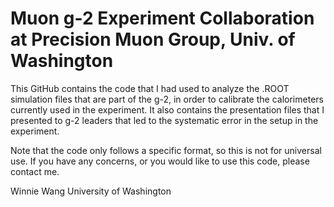 # Muon g-2 Experiment Collaboration at Precision Muon Group, Univ. of Washington

This GitHub contains the code that I had used to analyze the .ROOT simulation files that are part of the g-2, in order to calibrate the calorimeters currently used in the experiment. It also contains the presentation files that I presented to g-2 leaders that led to the systematic error in the setup in the experiment.

Note that the code only follows a specific format, so this is not for universal use. If you have any concerns, or you would like to use this code, please contact me.

Winnie Wang
University of Washington
